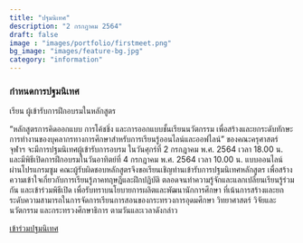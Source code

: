 ```yaml
---
title: "ปฐมนิเทศ"
description: "2 กรกฎาคม 2564"
draft: false
image : "images/portfolio/firstmeet.png"
bg_image: "images/feature-bg.jpg"
category: "information"
---
```



### กำหนดการปฐมนิเทศ

เรียน ผู้เข้ารับการฝึกอบรมในหลักสูตร


  “หลักสูตรการคิดออกแบบ การโค้ชชิ่ง และการออกแบบชั้นเรียนนวัตกรรม เพื่อสร้างและยกระดับทักษะการทำงานของบุคลากรทางการศึกษาสำหรับการเรียนรู้ออนไลน์และออฟไลน์” ของคณะครุศาสตร์ จุฬาฯ จะมีการปฐมนิเทศผู้เข้ารับการอบรม ในวันศุกร์ที่ 2 กรกฎาคม พ.ศ. 2564 เวลา 18.00 น. และมีพิธีเปิดการฝึกอบรมในวันอาทิตย์ที่ 4 กรกฎาคม พ.ศ. 2564 เวลา 10.00 น.  แบบออนไลน์ ผ่านโปรแกรมซูม คณะผู้รับผิดชอบหลักสูตรจึงขอเรียนเชิญท่านเข้ารับการปฐมนิเทศหลักสูตร เพื่อสร้างความเข้าใจเกี่ยวกับการเรียนรู้ภาคทฤษฎีและฝึกปฏิบัติ ตลอดจนทำความรู้จักและแลกเปลี่ยนเรียนรู้ร่วมกัน และเข้าร่วมพิธีเปิด เพื่อรับทราบนโยบายการผลิตและพัฒนานักการศึกษา ที่เน้นการสร้างและยกระดับความสามารถในการจัดการเรียนการสอนของกระทรวงการอุดมศึกษา วิทยาศาสตร์ วิจัยและนวัตกรรม และกระทรวงศึกษาธิการ ตามวันและเวลาดังกล่าว
  
<a href="https://chula.zoom.us/j/98520269953?pwd=VTBUSnNDcEFacW5VZ1RMWE05YVpZQT09"><btn-main class="btn-main button1">เข้าร่วมปฐมนิเทศ</button>